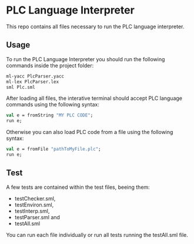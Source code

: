 # PLC Language Interpreter

This repo contains all files necessary to run the PLC language interpreter. <br>

## Usage

To run the PLC Language Interpreter you should run the following commands inside the project folder:

```sh
ml-yacc PlcParser.yacc
ml-lex PlcParser.lex
sml Plc.sml
```

After loading all files, the interative terminal should accept PLC language commands using the following syntax:

```ml
val e = fromString "MY PLC CODE";
run e;
```

Otherwise you can also load PLC code from a file using the following syntax:

```ml
val e = fromFile "pathToMyFile.plc";
run e;
```

## Test

A few tests are contained within the test files, beeing them:

- testChecker.sml,
- testEnviron.sml,
- testInterp.sml,
- testParser.sml and
- testAll.sml

You can run each file individually or run all tests running the testAll.sml file.
